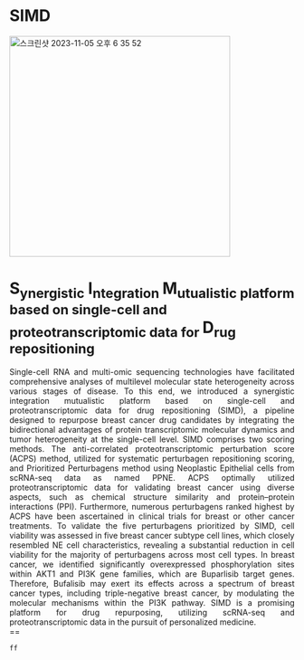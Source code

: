 # SIMD
<img width="390" alt="스크린샷 2023-11-05 오후 6 35 52" src="https://github.com/SMID-SYL/SMID/assets/149923570/009d009f-b59d-44a2-8b64-71c4d8a67c5c">

**S<sub>ynergistic</sub> I<sub>ntegration </sub> M<sub>utualistic platform based on single-cell and proteotranscriptomic data for </sub>D<sub>rug repositioning</sub>**
==

<div align="justify">
Single-cell RNA and multi-omic sequencing technologies have facilitated comprehensive analyses of multilevel molecular state heterogeneity across various stages of disease. To this end, we introduced a synergistic integration mutualistic platform based on single-cell and proteotranscriptomic data for drug repositioning (SIMD), a pipeline designed to repurpose breast cancer drug candidates by integrating the bidirectional advantages of protein transcriptomic molecular dynamics and tumor heterogeneity at the single-cell level. SIMD comprises two scoring methods. The anti-correlated proteotranscriptomic perturbation score (ACPS) method, utilized for systematic perturbagen repositioning scoring, and Prioritized Perturbagens method using Neoplastic Epithelial cells from scRNA-seq data as named PPNE.
ACPS optimally utilized proteotranscriptomic data for validating breast cancer using diverse aspects, such as chemical structure similarity and protein–protein interactions (PPI). Furthermore, numerous perturbagens ranked highest by ACPS have been ascertained in clinical trials for breast or other cancer treatments. To validate the five perturbagens prioritized by SIMD, cell viability was assessed in five breast cancer subtype cell lines, which closely resembled NE cell characteristics, revealing a substantial reduction in cell viability for the majority of perturbagens across most cell types. In breast cancer, we identified significantly overexpressed phosphorylation sites within AKT1 and PI3K gene families, which are Buparlisib target genes. Therefore, Bufalisib may exert its effects across a spectrum of breast cancer types, including triple-negative breast cancer, by modulating the molecular mechanisms within the PI3K pathway. SIMD is a promising platform for drug repurposing, utilizing scRNA-seq and proteotranscriptomic data in the pursuit of personalized medicine.
</div>
==



```
ff
```




